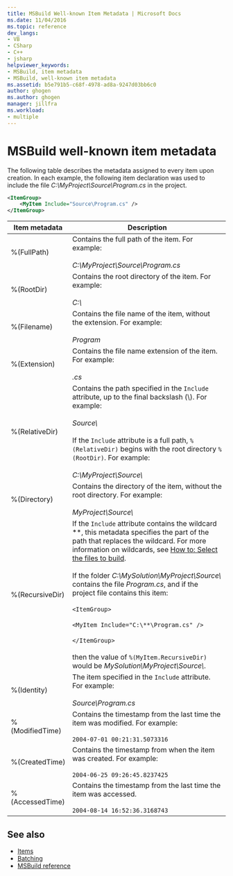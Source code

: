 ```yaml
---
title: MSBuild Well-known Item Metadata | Microsoft Docs
ms.date: 11/04/2016
ms.topic: reference
dev_langs:
- VB
- CSharp
- C++
- jsharp
helpviewer_keywords:
- MSBuild, item metadata
- MSBuild, well-known item metadata
ms.assetid: b5e791b5-c68f-4978-ad8a-9247d03bb6c0
author: ghogen
ms.author: ghogen
manager: jillfra
ms.workload:
- multiple
---
```

# MSBuild well-known item metadata
The following table describes the metadata assigned to every item upon creation. In each example, the following item declaration was used to include the file *C:\MyProject\Source\Program.cs* in the project.

```xml
<ItemGroup>
    <MyItem Include="Source\Program.cs" />
</ItemGroup>
```

|Item metadata|Description|
|-------------------|-----------------|
|%(FullPath)|Contains the full path of the item. For example:<br /><br /> *C:\MyProject\Source\Program.cs*|
|%(RootDir)|Contains the root directory of the item. For example:<br /><br /> *C:\\*|
|%(Filename)|Contains the file name of the item, without the extension. For example:<br /><br /> *Program*|
|%(Extension)|Contains the file name extension of the item. For example:<br /><br /> *.cs*|
|%(RelativeDir)|Contains the path specified in the `Include` attribute, up to the final backslash (\\). For example:<br /><br /> *Source\\*<br /><br /> If the `Include` attribute is a full path, `%(RelativeDir)` begins with the root directory `%(RootDir)`.  For example: <br /><br /> *C:\MyProject\Source\\*|
|%(Directory)|Contains the directory of the item, without the root directory. For example:<br /><br /> *MyProject\\Source\\*|
|%(RecursiveDir)|If the `Include` attribute contains the wildcard \*\*, this metadata specifies the part of the path that replaces the wildcard. For more information on wildcards, see [How to: Select the files to build](../msbuild/how-to-select-the-files-to-build.md).<br /><br /> If the folder *C:\MySolution\MyProject\Source\\* contains the file *Program.cs*, and if the project file contains this item:<br /><br /> `<ItemGroup>`<br /><br /> `<MyItem Include="C:\**\Program.cs" />`<br /><br /> `</ItemGroup>`<br /><br /> then the value of `%(MyItem.RecursiveDir)` would be *MySolution\MyProject\Source\\*.|
|%(Identity)|The item specified in the `Include` attribute. For example:<br /><br /> *Source\Program.cs*|
|%(ModifiedTime)|Contains the timestamp from the last time the item was modified. For example:<br /><br /> `2004-07-01 00:21:31.5073316`|
|%(CreatedTime)|Contains the timestamp from when the item was created. For example:<br /><br /> `2004-06-25 09:26:45.8237425`|
|%(AccessedTime)|Contains the timestamp from the last time the item was accessed.<br /><br /> `2004-08-14 16:52:36.3168743`|

## See also
- [Items](../msbuild/msbuild-items.md)
- [Batching](../msbuild/msbuild-batching.md)
- [MSBuild reference](../msbuild/msbuild-reference.md)
